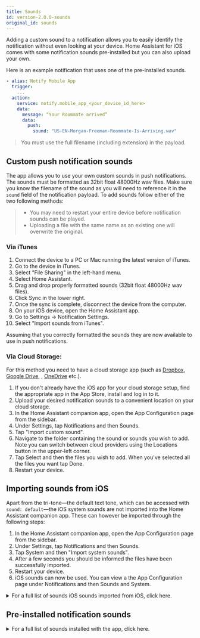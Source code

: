 ```yaml
---
title: Sounds
id: version-2.0.0-sounds
original_id: sounds
---
```


Adding a custom sound to a notification allows you to easily identify the notification without even looking at your device. Home Assistant for iOS comes with some notification sounds pre-installed but you can also upload your own.

Here is an example notification that uses one of the pre-installed sounds.

```yaml
- alias: Notify Mobile App
  trigger:
    ...
  action:
    service: notify.mobile_app_<your_device_id_here>
    data:
      message: “Your Roommate arrived”
      data:
        push:
          sound: "US-EN-Morgan-Freeman-Roommate-Is-Arriving.wav"
```

> You must use the full filename (including extension) in the payload.

## Custom push notification sounds

The app allows you to use your own custom sounds in push notifications. The sounds must be formatted as 32bit float 48000Hz wav files. Make sure you know the filename of the sound as you will need to reference it in the `sound` field of the notification payload. To add sounds follow either of the two following methods:

> - You may need to restart your entire device before notification sounds can be played.
> - Uploading a file with the same name as an existing one will overwrite the original.

### Via iTunes

1. Connect the device to a PC or Mac running the latest version of iTunes.
2. Go to the device in iTunes.
3. Select "File Sharing" in the left-hand menu.
4. Select Home Assistant.
5. Drag and drop properly formatted sounds (32bit float 48000Hz wav files).
6. Click Sync in the lower right.
7. Once the sync is complete, disconnect the device from the computer.
8. On your iOS device, open the Home Assistant app.
9. Go to Settings -> Notification Settings.
10. Select "Import sounds from iTunes".

Assuming that you correctly formatted the sounds they are now available to use in push notifications.

### Via Cloud Storage:

For this method you need to have a cloud storage app (such as [Dropbox](https://www.dropbox.com), [Google Drive](https://www.google.com/drive/), <iCloud>, [OneDrive](https://onedrive.live.com/) etc.).

1. If you don't already have the iOS app for your cloud storage setup, find the appropriate app in the App Store, install and log in to it.
2. Upload your desired notification sounds to a convenient location on your cloud storage.
3. In the Home Assistant companion app, open the App Configuration page from the sidebar.
4. Under Settings, tap Notifications and then Sounds.
5. Tap "Import custom sound".
6. Navigate to the folder containing the sound or sounds you wish to add. Note you can switch between cloud providers using the Locations button in the upper-left corner.
7. Tap Select and then the files you wish to add. When you've selected all the files you want tap Done.
8. Restart your device.

## Importing sounds from iOS

Apart from the tri-tone—the default text tone, which can be accessed with `sound: default`—the iOS system sounds are not imported into the Home Assistant companion app. These can however be imported through the following steps:

1. In the Home Assistant companion app, open the App Configuration page from the sidebar.
2. Under Settings, tap Notifications and then Sounds.
3. Tap System and then "Import system sounds".
4. After a few seconds you should be informed the files have been successfully imported.
5. Restart your device.
6. iOS sounds can now be used. You can view a the App Configuration page under Notifications and then Sounds and System.

<details><summary>For a full list of sounds iOS sounds imported from iOS, click here.</summary> This list is representative for iOS 12, the actual list of imported sounds may vary depending on the configuration of your device and iOS version.

<p>
  ```text 3rdParty_DirectionDown_Haptic.caf 3rdParty_DirectionUp_Haptic.caf 3rdParty_Failure_Haptic.caf 3rdParty_Retry_Haptic.caf 3rdParty_Start_Haptic.caf 3rdParty_Stop_Haptic.caf 3rdParty_Success_Haptic.caf access_scan_complete.caf AccessSanComplete_Haptic acknowledgment_received.caf acknowledgment_sent.caf alarm.caf Alarm_Haptic.caf Alarm_Nightstand_Haptic.caf Alert_3rdParty_Haptic.caf Alert_3rdParty_Salient_Haptic.caf Alert_ActivityFriendsGoalAttained_Haptic.caf Alert_ActivityGoalAttained_Haptic.caf Alert_ActivityGoalAttained_Salient_Haptic.caf Alert_ActivityGoalBehind_Haptic.caf Alert_ActivityGoalBehind_Salient_Haptic.caf Alert_ActivityGoalClose_Haptic.caf Alert_BatteryLow_10p_Haptic.caf Alert_BatteryLow_5p_Haptic.caf Alert_BatteryLow_5p_Salient_Haptic.caf Alert_Calendar_Haptic.caf Alert_Calendar_Salient_Haptic.caf Alert_Health_Haptic.caf Alert_Mail_Haptic.caf Alert_Mail_Salient_Haptic.caf Alert_MapsDirectionsInApp_Haptic.caf Alert_Messages_1_Haptic.caf Alert_Messages_1_Salient_Haptic.caf Alert_Messages_2_Haptic.caf Alert_Messages_3_Haptic.caf Alert_PassbookBalance_Haptic.caf Alert_PassbookGeofence_Haptic.caf Alert_PassbookGeofence_Salient_Haptic.caf Alert_PhotostreamActivity_Haptic.caf Alert_ReminderDue_Haptic.caf Alert_ReminderDue_Salient_Haptic.caf Alert_SpartanConnected_LowLatency_Haptic.caf Alert_SpartanConnecting_Haptic.caf Alert_SpartanConnecting_LowLatency_Haptic.caf Alert_SpartanDisconnected_LowLatency_Haptic.caf Alert_Voicemail_Haptic.caf Alert_Voicemail_Salient_Haptic.caf Alert_WalkieTalkie_Haptic.caf Anticipate.caf AutoUnlock_Haptic.caf BatteryMagsafe_Haptic.caf Beat_Haptic.caf begin_record.caf Bloom.caf BuddyMigrationStart_Haptic.caf BuddyPairingFailure_Haptic.caf BuddyPairingRemoteConnection_Haptic.caf BuddyPairingRemoteTap_Haptic.caf BuddyPairingSuccess_Haptic.caf busy_tone_ansi.caf busy_tone_cept.caf call_waiting_tone_ansi.caf call_waiting_tone_cept.caf Calypso.caf camera_shutter_burst.caf camera_shutter_burst_begin.caf camera_shutter_burst_end.caf camera_timer_countdown.caf camera_timer_final_second.caf CameraCountdownImminent_Haptic.caf CameraCountdownTick_Haptic.caf CameraShutter_Haptic.caf Choo_Choo.caf connect_power.caf ct-busy.caf ct-call-waiting.caf ct-congestion.caf ct-error.caf ct-keytone2.caf ct-path-ack.caf Descent.caf Detent_Haptic.caf DoNotDisturb_Haptic.caf dtmf-0.caf dtmf-1.caf dtmf-2.caf dtmf-3.caf dtmf-4.caf dtmf-5.caf dtmf-6.caf dtmf-7.caf dtmf-8.caf dtmf-9.caf dtmf-pound.caf dtmf-star.caf end_call_tone_cept.caf end_record.caf engage_power.caf engage_power_short.caf ET_BeginNotification_Haptic.caf ET_BeginNotification_Salient_Haptic.caf ET_RemoteTap_Receive_Haptic.caf ET_RemoteTap_Send_Haptic.caf Fanfare.caf focus_change_app_icon.caf focus_change_keyboard.caf focus_change_large.caf focus_change_small.caf go_to_sleep_alert.caf GoToSleep_Haptic.caf HealthNotificaiton.caf HourlyChime_Haptic.caf HummingbirdCompletion_Haptic.caf HummingbirdNotification_Haptic.caf jbl_ambiguous.caf jbl_begin.caf jbl_cancel.caf jbl_confirm.caf jbl_no_match.caf key_press_click.caf key_press_delete.caf key_press_modifier.caf keyboard_press_clear.caf keyboard_press_delete.caf keyboard_press_normal.caf Ladder.caf lock.caf long_low_short_high.caf low_power.caf mail-sent.caf MessagesIncoming_Haptic.caf MessagesOutgoing_Haptic.caf middle_9_short_double_low.caf Minuet.caf multiway_invitation.caf MultiwayInvitation.caf MultiwayJoin.caf MultiwayLeave.caf navigation_pop.caf navigation_push.caf NavigationGenericManeuver_Haptic.caf NavigationGenericManeuver_Salient_Haptic.caf NavigationLeftTurn_Haptic.caf NavigationLeftTurn_Salient_Haptic.caf NavigationRightTurn_Haptic.caf NavigationRightTurn_Salient_Haptic.caf new-mail.caf News_Flash.caf nfc_scan_complete.caf Noir.caf Notification_Haptic.caf Notification_Salient_Haptic.caf OnOffPasscodeFailure_Haptic.caf OnOffPasscodeUnlock_Haptic.caf OnOffPasscodeUnlockCampanion_Haptic.caf OrbExit_Haptic.caf OrbLayers_Haptic.caf payment_failure.caf payment_success.caf PhoneAnswer_Haptic.caf PhoneHangUp_Haptic.caf PhoneHold_Haptic.caf photoShutter.caf PhotosZoomDetent_Haptic.caf Preview_AudioAndHaptic.caf QB_Dictation_Haptic.caf QB_Dictation_Off_Haptic.caf ReceivedMessage.caf RemoteCameraShutterBurstBegin_Haptic.caf RemoteCameraShutterBurstEnd_Haptic.caf ringback_tone_ansi.caf ringback_tone_aus.caf ringback_tone_cept.caf ringback_tone_hk.caf ringback_tone_uk.caf RingerChanged.caf Ringtone_2_Ducked_Haptic-sashimi.caf Ringtone_2_Haptic-sashimi.caf Ringtone_UK_Haptic.caf Ringtone_US_Haptic.caf RingtoneDucked_UK_Haptic.caf RingtoneDucked_US_Haptic.caf SalientNotification_Haptic.caf SedentaryTimer_Haptic.caf SedentaryTimer_Salient_Haptic.caf SentMessage.caf shake.caf Sherwood_Forest.caf short_double_high.caf short_double_low.caf short_low_high.caf SIMToolkitCallDropped.caf SIMToolkitGeneralBeep.caf SIMToolkitNegativeACK.caf SIMToolkitPositiveACK.caf SIMToolkitSMS.caf SiriAutoSend_Haptic.caf SiriStart_Haptic.caf SiriStopFailure_Haptic.caf SiriStopSuccess_Haptic.caf sms-received1.caf sms-received1.caf sms-received2.caf sms-received3.caf sms-received4.caf sms-received5.caf sms-received6.caf SOSEmergencyContactTextPrompt_Haptic.caf SOSFallDetection_Haptic-Newton.caf Spell.caf Stockholm_Haptic.caf StockholmActive_Haptic.caf StockholmActiveSingleCycle_Haptic.caf StockholmFailure_Haptic.caf StopwatchLap_Haptic.caf StopwatchReset_Haptic.caf StopwatchStart_Haptic.caf StopwatchStop_Haptic.caf Suspense.caf Swish.caf SwTest1_Haptic.caf SystemStartup_Haptic.caf Telegraph.caf Timer_Haptic.caf TimerCancel_Haptic.caf TimerPause_Haptic.caf TimerStart_Haptic.caf TimerWheelHoursDetent_Haptic.caf TimerWheelMinutesDetent_Haptic.caf Tink.caf Tiptoes.caf Tock.caf tweet_sent.caf Typewriters.caf UISwipe_Haptic.caf UISwitch_Off_Haptic.caf UISwitch_On_Haptic.caf Update.caf ussd.caf vc~ended.caf vc~invitation-accepted.caf vc~ringing.caf vc~ringing_watch.caf VoiceOver_Click_Haptic.caf WalkieTalkieActiveEnd_Haptic.caf WalkieTalkieActiveStart_Haptic.caf WalkieTalkieReceiveEnd_Haptic.caf WalkieTalkieReceiveStart_Haptic.caf warsaw.caf Warsaw_Haptic.caf wheels_of_time.caf WorkoutComplete_Haptic.caf WorkoutCompleteAutoDetect.caf WorkoutCountdown_Haptic.caf WorkoutPaceAbove.caf WorkoutPaceBelow.caf WorkoutPaused_Haptic.caf WorkoutPressStart_Haptic.caf WorkoutResumed_Haptic.caf WorkoutResumedAutoDetect.caf WorkoutSaved_Haptic.caf WorkoutSelect_Haptic.caf WorkoutStartAutoDetect.caf ```
</p>

</details>

## Pre-installed notification sounds

<details><summary>For a full list of sounds installed with the app, click here.</summary>

<p>
  ```text US-EN-Alexa-Back-Door-Opened.wav US-EN-Alexa-Back-Door-Unlocked.wav US-EN-Alexa-Basement-Door-Opened.wav US-EN-Alexa-Basement-Door-Unlocked.wav US-EN-Alexa-Boyfriend-Is-Arriving.wav US-EN-Alexa-Daughter-Is-Arriving.wav US-EN-Alexa-Front-Door-Opened.wav US-EN-Alexa-Front-Door-Unlocked.wav US-EN-Alexa-Garage-Door-Opened.wav US-EN-Alexa-Girlfriend-Is-Arriving.wav US-EN-Alexa-Good-Morning.wav US-EN-Alexa-Good-Night.wav US-EN-Alexa-Husband-Is-Arriving.wav US-EN-Alexa-Mail-Has-Arrived.wav US-EN-Alexa-Motion-At-Back-Door.wav US-EN-Alexa-Motion-At-Front-Door.wav US-EN-Alexa-Motion-Detected-Generic.wav US-EN-Alexa-Motion-In-Back-Yard.wav US-EN-Alexa-Motion-In-Basement.wav US-EN-Alexa-Motion-In-Front-Yard.wav US-EN-Alexa-Motion-In-Garage.wav US-EN-Alexa-Patio-Door-Opened.wav US-EN-Alexa-Patio-Door-Unlocked.wav US-EN-Alexa-Smoke-Detected-Generic.wav US-EN-Alexa-Smoke-Detected-In-Basement.wav US-EN-Alexa-Smoke-Detected-In-Garage.wav US-EN-Alexa-Smoke-Detected-In-Kitchen.wav US-EN-Alexa-Son-Is-Arriving.wav US-EN-Alexa-Water-Detected-Generic.wav US-EN-Alexa-Water-Detected-In-Basement.wav US-EN-Alexa-Water-Detected-In-Garage.wav US-EN-Alexa-Water-Detected-In-Kitchen.wav US-EN-Alexa-Welcome-Home.wav US-EN-Alexa-Wife-Is-Arriving.wav US-EN-Daisy-Back-Door-Motion.wav US-EN-Daisy-Back-Door-Open.wav US-EN-Daisy-Front-Door-Motion.wav US-EN-Daisy-Front-Door-Open.wav US-EN-Daisy-Front-Window-Open.wav US-EN-Daisy-Garage-Door-Open.wav US-EN-Daisy-Guest-Bath-Leak.wav US-EN-Daisy-Kitchen-Sink-Leak.wav US-EN-Daisy-Kitchen-Window-Open.wav US-EN-Daisy-Laundry-Room-Leak.wav US-EN-Daisy-Master-Bath-Leak.wav US-EN-Daisy-Master-Bedroom-Window-Open.wav US-EN-Daisy-Office-Window-Open.wav US-EN-Daisy-Refrigerator-Leak.wav US-EN-Daisy-Water-Heater-Leak.wav US-EN-Morgan-Freeman-Back-Door-Closed.wav US-EN-Morgan-Freeman-Back-Door-Locked.wav US-EN-Morgan-Freeman-Back-Door-Opened.wav US-EN-Morgan-Freeman-Back-Door-Unlocked.wav US-EN-Morgan-Freeman-Basement-Door-Closed.wav US-EN-Morgan-Freeman-Basement-Door-Locked.wav US-EN-Morgan-Freeman-Basement-Door-Opened.wav US-EN-Morgan-Freeman-Basement-Door-Unlocked.wav US-EN-Morgan-Freeman-Boss-Is-Arriving.wav US-EN-Morgan-Freeman-Boyfriend-Is-Arriving.wav US-EN-Morgan-Freeman-Cleaning-Supplies-Closet-Opened.wav US-EN-Morgan-Freeman-Coworker-Is-Arriving.wav US-EN-Morgan-Freeman-Daughter-Is-Arriving.wav US-EN-Morgan-Freeman-Friend-Is-Arriving.wav US-EN-Morgan-Freeman-Front-Door-Closed.wav US-EN-Morgan-Freeman-Front-Door-Locked.wav US-EN-Morgan-Freeman-Front-Door-Opened.wav US-EN-Morgan-Freeman-Front-Door-Unlocked.wav US-EN-Morgan-Freeman-Garage-Door-Closed.wav US-EN-Morgan-Freeman-Garage-Door-Opened.wav US-EN-Morgan-Freeman-Girlfriend-Is-Arriving.wav US-EN-Morgan-Freeman-Good-Morning.wav US-EN-Morgan-Freeman-Good-Night.wav US-EN-Morgan-Freeman-Liquor-Cabinet-Opened.wav US-EN-Morgan-Freeman-Motion-Detected.wav US-EN-Morgan-Freeman-Motion-In-Basement.wav US-EN-Morgan-Freeman-Motion-In-Bedroom.wav US-EN-Morgan-Freeman-Motion-In-Game-Room.wav US-EN-Morgan-Freeman-Motion-In-Garage.wav US-EN-Morgan-Freeman-Motion-In-Kitchen.wav US-EN-Morgan-Freeman-Motion-In-Living-Room.wav US-EN-Morgan-Freeman-Motion-In-Theater.wav US-EN-Morgan-Freeman-Motion-In-Wine-Cellar.wav US-EN-Morgan-Freeman-Patio-Door-Closed.wav US-EN-Morgan-Freeman-Patio-Door-Locked.wav US-EN-Morgan-Freeman-Patio-Door-Opened.wav US-EN-Morgan-Freeman-Patio-Door-Unlocked.wav US-EN-Morgan-Freeman-Roommate-Is-Arriving.wav US-EN-Morgan-Freeman-Searching-For-Car-Keys.wav US-EN-Morgan-Freeman-Setting-The-Mood.wav US-EN-Morgan-Freeman-Smartthings-Detected-A-Flood.wav US-EN-Morgan-Freeman-Smartthings-Detected-Carbon-Monoxide.wav US-EN-Morgan-Freeman-Smartthings-Detected-Smoke.wav US-EN-Morgan-Freeman-Smoke-Detected-In-Basement.wav US-EN-Morgan-Freeman-Smoke-Detected-In-Garage.wav US-EN-Morgan-Freeman-Smoke-Detected-In-Kitchen.wav US-EN-Morgan-Freeman-Someone-Is-Arriving.wav US-EN-Morgan-Freeman-Son-Is-Arriving.wav US-EN-Morgan-Freeman-Starting-Movie-Mode.wav US-EN-Morgan-Freeman-Starting-Party-Mode.wav US-EN-Morgan-Freeman-Starting-Romance-Mode.wav US-EN-Morgan-Freeman-Turning-Off-All-The-Lights.wav US-EN-Morgan-Freeman-Turning-Off-The-Air-Conditioner.wav US-EN-Morgan-Freeman-Turning-Off-The-Bar-Lights.wav US-EN-Morgan-Freeman-Turning-Off-The-Chandelier.wav US-EN-Morgan-Freeman-Turning-Off-The-Family-Room-Lights.wav US-EN-Morgan-Freeman-Turning-Off-The-Hallway-Lights.wav US-EN-Morgan-Freeman-Turning-Off-The-Kitchen-Light.wav US-EN-Morgan-Freeman-Turning-Off-The-Light.wav US-EN-Morgan-Freeman-Turning-Off-The-Lights.wav US-EN-Morgan-Freeman-Turning-Off-The-Mood-Lights.wav US-EN-Morgan-Freeman-Turning-Off-The-TV.wav US-EN-Morgan-Freeman-Turning-On-The-Air-Conditioner.wav US-EN-Morgan-Freeman-Turning-On-The-Bar-Lights.wav US-EN-Morgan-Freeman-Turning-On-The-Chandelier.wav US-EN-Morgan-Freeman-Turning-On-The-Family-Room-Lights.wav US-EN-Morgan-Freeman-Turning-On-The-Hallway-Lights.wav US-EN-Morgan-Freeman-Turning-On-The-Kitchen-Light.wav US-EN-Morgan-Freeman-Turning-On-The-Light.wav US-EN-Morgan-Freeman-Turning-On-The-Lights.wav US-EN-Morgan-Freeman-Turning-On-The-Mood-Lights.wav US-EN-Morgan-Freeman-Turning-On-The-TV.wav US-EN-Morgan-Freeman-Vacate-The-Premises.wav US-EN-Morgan-Freeman-Water-Detected-In-Basement.wav US-EN-Morgan-Freeman-Water-Detected-In-Garage.wav US-EN-Morgan-Freeman-Water-Detected-In-Kitchen.wav US-EN-Morgan-Freeman-Welcome-Home.wav US-EN-Morgan-Freeman-Wife-Is-Arriving.wav ```
</p>

</details>